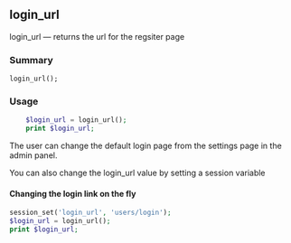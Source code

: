## login_url

login_url — returns the url for the regsiter page

### Summary

    login_url();

### Usage
```php
    $login_url = login_url();
    print $login_url;
```
The user can change the default login page from the settings page in the admin panel.

You can also change the login_url value by setting a session variable

#### Changing the login link on the fly
```php
session_set('login_url', 'users/login');
$login_url = login_url();
print $login_url;
```
 